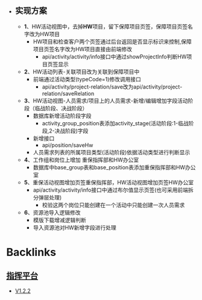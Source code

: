 - ## 实现方案
    - **1**、HW活动视图中，去掉**HW**项目，留下保障项目页签，保障项目页签名字改为HW项目
        - HW项目和检查客户两个页签通过后台返回是否显示标识来控制,保障项目页签名字改为HW项目直接由前端修改
            - api/activity/activity/info接口中通过showProjectInfo判断HW项目页签显示
    - **2**、HW活动列表-关联项目改为关联到保障项目中
        - 前端通过活动类型(typeCode=1)修改调用接口
            - api/activity/project-relation/save改为api/activity/project-relation/saveRelation
    - **3**、HW活动视图-人员需求/项目上的人员需求-新增/编辑增加字段活动阶段（临战阶段、决战阶段）
        - 数据库新增活动阶段字段
            - activity_group_position表添加activity_stage(活动阶段:1-临战阶段,2-决战阶段)字段
        - 新增接口
            - api/position/saveHw
        - 人员需求列表的所属项目类型(活动阶段)依据活动类型进行判断显示
    - **4**、工作组和岗位上增加 重保指挥部和HW办公室
        - 数据库中base_group表和base_position表添加重保指挥部和HW办公室
    - **5**、重保活动视图增加页签重保指挥部，HW活动视图增加页签HW办公室
        - api/activity/activity/info接口中通过布尔值显示页签(也可采用前端拆分弹层处理)
            - 校验这两个岗位只能创建在一个活动中只能创建一次人员需求
    - **6**、资源池导入逻辑修改
        - 模版下载增减逻辑判断
        - 导入资源池对HW新增字段进行处理

# Backlinks
## [指挥平台](<指挥平台.md>)
- [V1.2.2](<V1.2.2.md>)

